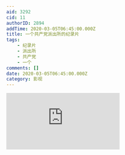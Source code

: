 ```yaml
---
aid: 3292
cid: 11
authorID: 2894
addTime: 2020-03-05T06:45:00.000Z
title: 一个共产党派出所的纪录片
tags:
    - 纪录片
    - 派出所
    - 共产党
    - 一个
comments: []
date: 2020-03-05T06:45:00.000Z
category: 影视
---
```


<div class="videowrapper"><iframe src="https://www.youtube.com/embed/1SXwUyXxh1w" frameborder="0" allow="accelerometer; autoplay; encrypted-media; gyroscope; picture-in-picture" allowfullscreen=""></iframe></div>
